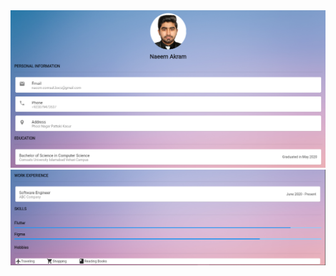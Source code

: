 <img src="https://github.com/naeem92/MobileApplication/blob/main/my_resume/screenshots/ss1.PNG">
<img src="https://github.com/naeem92/MobileApplication/blob/main/my_resume/screenshots/ss2.PNG">
